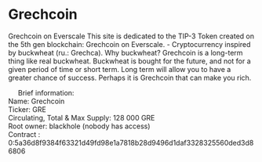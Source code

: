 # Grechcoin
Grechcoin on Everscale
This site is dedicated to the TIP-3 Token created on the 5th gen blockchain:
    Grechcoin on Everscale. - Cryptocurrency inspired by buckwheat (ru.: Grechca). Why buckwheat?
    Grechcoin is a long-term thing like real buckwheat. Buckwheat is bought for the future,
    and not for a given period of time or short term.
    Long term will allow you to have a greater chance of success.
    Perhaps it is Grechcoin that can make you rich.</p>
    <p style="text-indent:20px"> Brief information:<br>
        Name: Grechcoin <br>
        Ticker: GRE <br>
        Circulating, Total & Max Supply: 128 000 GRE <br>
        Root owner: blackhole (nobody has access) <br>
        Contract : 0:5a36d8f9384f63321d49fd98e1a7818b28d9496d1daf3328325560ded3d86806
